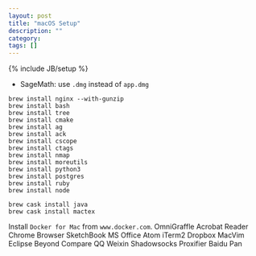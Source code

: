 ```yaml
---
layout: post
title: "macOS Setup"
description: ""
category:
tags: []
---
```

{% include JB/setup %}

- SageMath: use `.dmg` instead of `app.dmg`


```
brew install nginx --with-gunzip
brew install bash
brew install tree
brew install cmake
brew install ag
brew install ack
brew install cscope
brew install ctags
brew install nmap
brew install moreutils
brew install python3
brew install postgres
brew install ruby
brew install node

brew cask install java
brew cask install mactex
```

Install `Docker for Mac` from `www.docker.com`.
OmniGraffle
Acrobat Reader
Chrome Browser
SketchBook
MS Office
Atom
iTerm2
Dropbox
MacVim
Eclipse
Beyond Compare
QQ
Weixin
Shadowsocks
Proxifier
Baidu Pan
